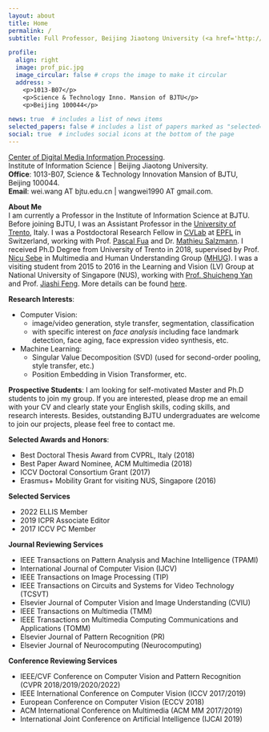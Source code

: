 ```yaml
---
layout: about
title: Home
permalink: /
subtitle: Full Professor, Beijing Jiaotong University (<a href='http://en.bjtu.edu.cn/'>BJTU</a>).

profile:
  align: right
  image: prof_pic.jpg
  image_circular: false # crops the image to make it circular
  address: >
    <p>1013-B07</p>
    <p>Science & Technology Inno. Mansion of BJTU</p>
    <p>Beijing 100044</p>

news: true  # includes a list of news items
selected_papers: false # includes a list of papers marked as "selected={true}"
social: true  # includes social icons at the bottom of the page
---
```

<a href='http://mepro.bjtu.edu.cn/'>Center of Digital Media Information Processing</a>. <br />
Institute of Information Science | Beijing Jiaotong University. <br />
**Office**: 1013-B07, Science & Technology Innovation Mansion of BJTU, Beijing 100044. <br />
**Email**: wei.wang AT bjtu.edu.cn | wangwei1990 AT gmail.com. <br />

**About Me** <br />
I am currently a Professor in the Institute of Information Science at BJTU.
Before joining BJTU, I was an Assistant Professor in the [University of Trento](https://www.unitn.it/en), Italy. 
I was a Postdoctoral Research Fellow in [CVLab](https://cvlab.epfl.ch/) at [EPFL](https://www.epfl.ch/en/) in Switzerland, working with Prof. [Pascal Fua](https://people.epfl.ch/cgi-bin/people?id=112366&op=bio&lang=en&cvlang=en) and Dr. [Mathieu Salzmann](https://people.epfl.ch/cgi-bin/people?id=119864&op=bio&lang=en&cvlang=en).
I received Ph.D Degree from University of Trento in 2018, supervised by Prof. [Nicu Sebe](http://disi.unitn.it/~sebe/) in Multimedia and Human Understanding Group ([MHUG](http://mhug.disi.unitn.it/#/)).
I was a visiting student from 2015 to 2016 in the Learning and Vision (LV) Group at National University of Singapore (NUS), working with [Prof. Shuicheng Yan](https://www.ece.nus.edu.sg/stfpage/eleyans/) and Prof. [Jiashi Feng](https://sites.google.com/site/jshfeng/).
More details can be found [here](/cv/).

**Research Interests**:
- Computer Vision: 
  - image/video generation, style transfer, segmentation, classification
  - with specific interest on *face analysis* including face landmark detection, face aging, face expression video synthesis, etc. <br />
- Machine Learning: 
  - Singular Value Decomposition (SVD) (used for second-order pooling, style transfer, etc.)
  - Position Embedding in Vision Transformer, etc.

**Prospective Students**: I am looking for self-motivated Master and Ph.D students to join my group. 
If you are interested, please drop me an email with your CV and clearly state your English skills, coding skills, and research interests.
Besides, outstanding BJTU undergraduates are welcome to join our projects, please feel free to contact me. 

**Selected Awards and Honors**:
- Best Doctoral Thesis Award from CVPRL, Italy (2018)
- Best Paper Award Nominee, ACM Multimedia (2018)
- ICCV Doctoral Consortium Grant (2017)
- Erasmus+ Mobility Grant for visiting NUS, Singapore (2016)

**Selected Services**
- 2022 ELLIS Member
- 2019 ICPR Associate Editor
- 2017 ICCV PC Member

**Journal Reviewing Services**
- IEEE Transactions on Pattern Analysis and Machine Intelligence (TPAMI)
- International Journal of Computer Vision (IJCV)
- IEEE Transactions on Image Processing (TIP)
- IEEE Transactions on Circuits and Systems for Video Technology (TCSVT)
- Elsevier Journal of Computer Vision and Image Understanding (CVIU)
- IEEE Transactions on Multimedia (TMM)
- IEEE Transactions on Multimedia Computing Communications and Applications (TOMM)
- Elsevier Journal of Pattern Recognition (PR)
- Elsevier Journal of Neurocomputing (Neurocomputing)

**Conference Reviewing Services**
- IEEE/CVF Conference on Computer Vision and Pattern Recognition (CVPR 2018/2019/2020/2022)
- IEEE International Conference on Computer Vision (ICCV 2017/2019)
- European Conference on Computer Vision (ECCV 2018)
- ACM International Conference on Multimedia (ACM MM 2017/2019)
- International Joint Conference on Artificial Intelligence (IJCAI 2019)
